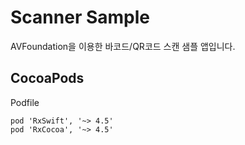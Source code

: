 Scanner Sample
======================================

AVFoundation을 이용한 바코드/QR코드 스캔 샘플 앱입니다.

## CocoaPods

Podfile
```
pod 'RxSwift', '~> 4.5'
pod 'RxCocoa', '~> 4.5'
```
